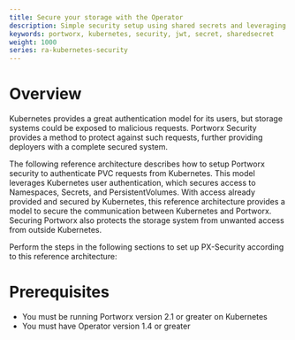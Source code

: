 ```yaml
---
title: Secure your storage with the Operator
description: Simple security setup using shared secrets and leveraging user authentication observed by Kubernetes
keywords: portworx, kubernetes, security, jwt, secret, sharedsecret
weight: 1000
series: ra-kubernetes-security
---
```


# Overview

Kubernetes provides a great authentication model for its users, but storage
systems could be exposed to malicious requests. Portworx Security provides a
method to protect against such requests, further providing deployers with a complete secured system.

The following reference architecture describes how to setup Portworx security
to authenticate PVC requests from Kubernetes. This model leverages Kubernetes
user authentication, which secures access to Namespaces, Secrets, and
PersistentVolumes. With access already provided and secured by Kubernetes,
this reference architecture provides a model to secure the communication
between Kubernetes and Portworx. Securing Portworx also protects the storage
system from unwanted access from outside Kubernetes.

Perform the steps in the following sections to set up PX-Security according to this reference architecture:

# Prerequisites

* You must be running Portworx version 2.1 or greater on Kubernetes
* You must have Operator version 1.4 or greater